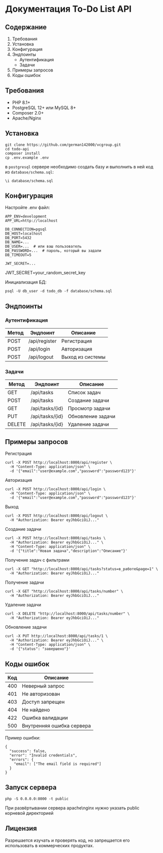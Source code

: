 # Документация To-Do List API

## Содержание
1. Требования
2. Установка
3. Конфигурация
4. Эндпоинты
   - Аутентификация
   - Задачи
5. Примеры запросов
6. Коды ошибок

## Требования

- PHP 8.1+
- PostgreSQL 12+ или MySQL 8+
- Composer 2.0+
- Apache/Nginx

## Установка
```
git clone https://github.com/german142000/vcgroup.git
cd todo-api
composer install
cp .env.example .env
```
в `postgresql` сервере необходимо создать базу и выполнить в ней код из `database/schema.sql`:
```
\i database/schema.sql
```

## Конфигурация

Настройте .env файл:
```
APP_ENV=development
APP_URL=http://localhost

DB_CONNECTION=pgsql
DB_HOST=localhost
DB_PORT=5432
DB_NAME=...
DB_USER=...  # или ваш пользователь
DB_PASSWORD=...  # пароль, который вы задали
DB_TIMEOUT=5

JWT_SECRET=...
```
JWT_SECRET=your_random_secret_key  

Инициализация БД:
```
psql -U db_user -d todo_db -f database/schema.sql  
```
## Эндпоинты

### Аутентификация

| Метод | Эндпоинт         | Описание               |
|-------|------------------|------------------------|
| POST  | /api/register     | Регистрация            |
| POST  | /api/login        | Авторизация            |
| POST  | /api/logout       | Выход из системы       |

### Задачи

| Метод | Эндпоинт               | Описание              |
|-------|------------------------|-----------------------|
| GET   | /api/tasks             | Список задач          |
| POST  | /api/tasks             | Создание задачи       |
| GET   | /api/tasks/{id}       | Просмотр задачи       |
| PUT   | /api/tasks/{id}       | Обновление задачи     |
| DELETE| /api/tasks/{id}       | Удаление задачи       |

## Примеры запросов

Регистрация
```
curl -X POST http://localhost:8000/api/register \
  -H "Content-Type: application/json" \
  -d '{"email":"user@example.com","password":"password123"}'
```
Авторизация
```
curl -X POST http://localhost:8000/api/login \
  -H "Content-Type: application/json" \
  -d '{"email":"user@example.com","password":"password123"}'
```
Выход
```
curl -X POST http://localhost:8000/api/logout \
  -H "Authorization: Bearer eyJhbGciOiJ..."
```
Создание задачи
```
curl -X POST http://localhost:8000/api/tasks \
  -H "Authorization: Bearer eyJhbGciOiJ..." \
  -H "Content-Type: application/json" \
  -d '{"title":"Новая задача","description":"Описание"}'
```
Получение задач с фильтрами
```
curl -X GET "http://localhost:8000/api/tasks?status=в_работе&page=1" \
  -H "Authorization: Bearer eyJhbGciOiJ..."
```
Получение задачи
```
curl -X GET "http://localhost:8000/api/tasks/number" \
  -H "Authorization: Bearer eyJhbGciOiJ..."
```
Удаление задачи
```
curl -X DELETE "http://localhost:8000/api/tasks/number" \
  -H "Authorization: Bearer eyJhbGciOiJ..."
```

Обновление задачи
```
curl -X PUT http://localhost:8000/api/tasks/1 \
  -H "Authorization: Bearer eyJhbGciOiJ..." \
  -H "Content-Type: application/json" \
  -d '{"status": "завершено"}'
```
## Коды ошибок

| Код  | Описание                     |
|------|------------------------------|
| 400  | Неверный запрос              |
| 401  | Не авторизован               |
| 403  | Доступ запрещен              |
| 404  | Не найдено                   |
| 422  | Ошибка валидации            |
| 500  | Внутренняя ошибка сервера    |

Пример ошибки:
```
{
  "success": false,
  "error": "Invalid credentials",
  "errors": {
    "email": ["The email field is required"]
  }
}
```
## Запуск сервера
```
php -S 0.0.0.0:8000 -t public
```
При развёртывании сервера apache\nginx нужно указать public корневой директорией

## Лицензия

Разрешается изучать и проверять код, но запрещается его использовать в коммерческих продуктах.